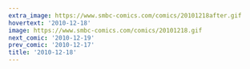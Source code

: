 ```yaml
---
extra_image: https://www.smbc-comics.com/comics/20101218after.gif
hovertext: '2010-12-18'
image: https://www.smbc-comics.com/comics/20101218.gif
next_comic: '2010-12-19'
prev_comic: '2010-12-17'
title: '2010-12-18'
---
```


